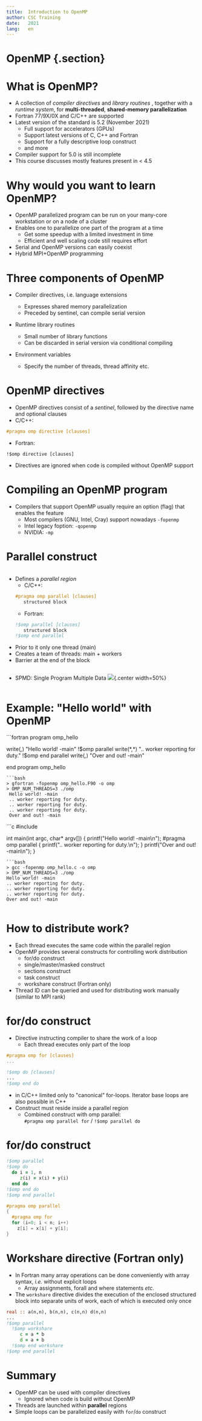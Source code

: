 ```yaml
---
title:  Introduction to OpenMP
author: CSC Training
date:   2021
lang:   en
---
```


# OpenMP {.section}


# What is OpenMP?

- A collection of _compiler directives_ and _library routines_ ,
  together with a _runtime system_, for
  **multi-threaded**, **shared-memory parallelization**
- Fortran 77/9X/0X and C/C++ are supported
- Latest version of the standard is 5.2 (November 2021)
    - Full support for accelerators (GPUs)
    - Support latest versions of C, C++ and Fortran
    - Support for a fully descriptive loop construct
    - and more
- Compiler support for 5.0 is still incomplete
- This course discusses mostly features present in < 4.5


# Why would you want to learn OpenMP?

- OpenMP parallelized program can be run on your many-core workstation or on a
  node of a cluster
- Enables one to parallelize one part of the program at a time
    - Get some speedup with a limited investment in time
    - Efficient and well scaling code still requires effort
- Serial and OpenMP versions can easily coexist
- Hybrid MPI+OpenMP programming


# Three components of OpenMP

- Compiler directives, i.e. language extensions
    - Expresses shared memory parallelization
    - Preceded by sentinel, can compile serial version

- Runtime library routines 
    - Small number of library functions
    - Can be discarded in serial version via conditional compiling

- Environment variables
    - Specify the number of threads, thread affinity etc.


# OpenMP directives

- OpenMP directives consist of a *sentinel*, followed by the directive
  name and optional clauses
- C/C++:
```C
#pragma omp directive [clauses]
```
- Fortran:
```Fortran
!$omp directive [clauses]
```

- Directives are ignored when code is compiled without OpenMP support


# Compiling an OpenMP program

- Compilers that support OpenMP usually require an option (flag) that
  enables the feature
    - Most compilers (GNU, Intel, Cray) support nowadays `-fopenmp`
    - Intel legacy foption: `-qopenmp`
    - NVIDIA: `-mp`


# Parallel construct

<div class="column">

- Defines a *parallel region*
    - C/C++:
    ```C
    #pragma omp parallel [clauses]
       structured block
    ```
    - Fortran:
    ```fortran
    !$omp parallel [clauses]
       structured block
    !$omp end parallel
    ```
- Prior to it only one thread (main)
- Creates a team of threads: main + workers
- Barrier at the end of the block

</div>
<div class="column">

- SPMD: Single Program Multiple Data
![](img/omp-parallel.png){.center width=50%}

</div>


# Example: "Hello world" with OpenMP

<div class="column">
```fortran
program omp_hello

   write(*,*) "Hello world! -main"
!$omp parallel
   write(*,*) ".. worker reporting for duty."
!$omp end parallel
   write(*,*) "Over and out! -main"

end program omp_hello
```
```bash
> gfortran -fopenmp omp_hello.F90 -o omp
> OMP_NUM_THREADS=3 ./omp
 Hello world! -main
 .. worker reporting for duty.
 .. worker reporting for duty.
 .. worker reporting for duty.
 Over and out! -main
```
</div>

<div class="column">
```c
#include <stdio.h>

int main(int argc, char* argv[])
{
  printf("Hello world! -main\n");
#pragma omp parallel
  {
    printf(".. worker reporting for duty.\n");
  }
  printf("Over and out! -main\n");
}
```
```bash
> gcc -fopenmp omp_hello.c -o omp
> OMP_NUM_THREADS=3 ./omp
Hello world! -main
.. worker reporting for duty.
.. worker reporting for duty.
.. worker reporting for duty.
Over and out! -main
```
</div>


# How to distribute work?

- Each thread executes the same code within the parallel region
- OpenMP provides several constructs for controlling work distribution
    - for/do construct
    - single/master/masked construct
    - sections construct
    - task construct
    - workshare construct (Fortran only)
- Thread ID can be queried and used for distributing work manually
  (similar to MPI rank)

# for/do construct

- Directive instructing compiler to share the work of a loop
    - Each thread executes only part of the loop

```C
#pragma omp for [clauses]
...
```
```fortran
!$omp do [clauses]
...
!$omp end do
```
- in C/C++ limited only to "canonical" for-loops. Iterator base loops are
  also possible in C++
- Construct must reside inside a parallel region
    - Combined construct with omp parallel: \
          `#pragma omp parallel for` / `!$omp parallel do`


# for/do construct

```fortran
!$omp parallel
!$omp do
  do i = 1, n
     z(i) = x(i) + y(i)
  end do
!$omp end do
!$omp end parallel
```

```c
#pragma omp parallel
{
  #pragma omp for
  for (i=0; i < n; i++)
    z[i] = x[i] + y[i];
}
```

# Workshare directive (Fortran only)

- In Fortran many array operations can be done conveniently with array
  syntax, *i.e.* without explicit loops
    - Array assignments, forall and where statements *etc.*
- The `workshare` directive divides the execution of the enclosed structured
  block into separate units of work, each of which is executed only once

```fortran
real :: a(n,n), b(n,n), c(n,n) d(n,n)
...
!$omp parallel
  !$omp workshare
     c = a * b
     d = a + b
  !$omp end workshare
!$omp end parallel
```

# Summary

- OpenMP can be used with compiler directives
    - Ignored when code is build without OpenMP
- Threads are launched within **parallel** regions
- Simple loops can be parallelized easily with `for`/`do` construct

